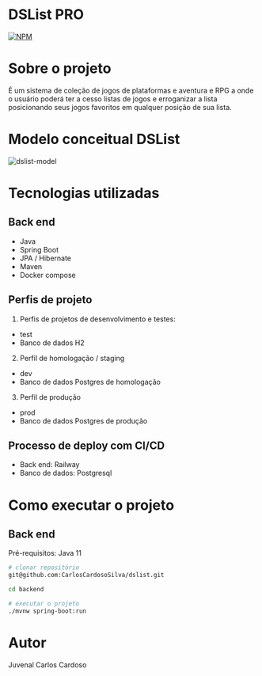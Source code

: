 # DSList PRO
[![NPM](https://img.shields.io/npm/l/react)](https://github.com/devsuperior/sds1-wmazoni/blob/master/LICENSE) 

# Sobre o projeto

É um sistema de coleção de jogos de plataformas e aventura e RPG  a onde o usuário poderá ter a cesso listas de jogos e erroganizar a lista posicionando seus jogos favoritos em qualquer posição de sua lista.
# Modelo conceitual DSList
![dslist-model](https://github.com/CarlosCardosoSilva/dslist/assets/93328383/99c02506-a311-4b85-ac7c-d4ac833f605b)

# Tecnologias utilizadas
## Back end
- Java
- Spring Boot
- JPA / Hibernate
- Maven
- Docker compose
## Perfis de projeto
1. Perfis de projetos de desenvolvimento e testes:
- test
- Banco de dados H2
2. Perfil de homologação / staging
- dev
- Banco de dados Postgres de homologação
3. Perfil de produção
- prod
- Banco de dados Postgres de produção
  
## Processo de deploy com CI/CD
- Back end: Railway
- Banco de dados: Postgresql

# Como executar o projeto

## Back end
Pré-requisitos: Java 11

```bash
# clonar repositório
git@github.com:CarlosCardosoSilva/dslist.git

cd backend

# executar o projeto
./mvnw spring-boot:run
```
# Autor

Juvenal Carlos Cardoso
